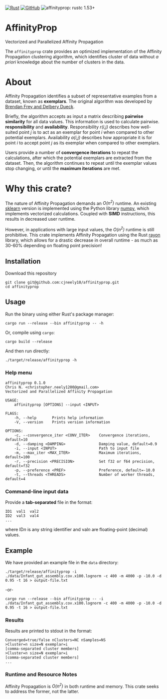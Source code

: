 [![Rust](https://github.com/cjneely10/affinityprop/actions/workflows/rust.yml/badge.svg?branch=main)](https://github.com/cjneely10/affinityprop/actions/workflows/rust.yml)
[![GitHub](https://img.shields.io/github/license/cjneely10/affinityprop)](https://www.gnu.org/licenses/gpl-3.0.html)
![affinityprop: rustc 1.53+](https://img.shields.io/badge/affinityprop-rustc__1.53+-blue)

# AffinityProp
Vectorized and Parallelized Affinity Propagation

The `affinityprop` crate provides an optimized implementation of the Affinity Propagation
clustering algorithm, which identifies cluster of data without *a priori* knowledge about the
number of clusters in the data.

# About
Affinity Propagation identifies a subset of representative examples from a dataset, known as
**exemplars**. The original algorithm was developed by [Brendan Frey and Delbery Dueck](http://utstat.toronto.edu/reid/sta414/frey-affinity.pdf).

Briefly, the algorithm accepts as input a matrix describing **pairwise similarity** for all data
values. This information is used to calculate pairwise. **responsibility** and **availability**.
Responsibility *r(i,j)* describes how well-suited point *j* is to act as an exemplar for
point *i* when compared to other potential exemplars. Availability *a(i,j)* describes how
appropriate it is for point *i* to accept point *j* as its exemplar when compared to
other exemplars.

Users provide a number of **convergence iterations** to repeat the calculations, after which the
potential exemplars are extracted from the dataset. Then, the algorithm continues to repeat
until the exemplar values stop changing, or until the **maximum iterations** are met.

# Why this crate?
The nature of Affinity Propagation demands an *O(n<sup>2</sup>)* runtime. An existing [sklearn](https://github.com/scikit-learn/scikit-learn/blob/0d378913b/sklearn/cluster/_affinity_propagation.py#L38)
version is implemented using the Python library [numpy](https://numpy.org/doc/stable/index.html),
which implements vectorized calculations. Coupled with **SIMD** instructions, this results in
decreased user runtime.

However, in applications with large input values, the *O(n<sup>2</sup>)* runtime is still
prohibitive. This crate implements Affinity Propagation using the Rust [rayon](https://crates.io/crates/rayon)
library, which allows for a drastic decrease in overall runtime - as much as 30-60% depending
on floating point precision!

## Installation

Download this repository

```shell
git clone git@github.com:cjneely10/affinityprop.git
cd affinityprop
```

## Usage

Run the binary using either Rust's package manager:

```shell
cargo run --release --bin affinityprop -- -h
```

Or, compile using `cargo`:

```shell
cargo build --release
```

And then run directly:

```shell
./target/release/affinityprop -h
```

### Help menu

```text
affinityprop 0.1.0
Chris N. <christopher.neely1200@gmail.com>
Vectorized and Parallelized Affinity Propagation

USAGE:
    affinityprop [OPTIONS] --input <INPUT>

FLAGS:
    -h, --help       Prints help information
    -V, --version    Prints version information

OPTIONS:
    -c, --convergence_iter <CONV_ITER>    Convergence iterations, default=10
    -d, --damping <DAMPING>               Damping value, default=0.9
    -i, --input <INPUT>                   Path to input file
    -m, --max_iter <MAX_ITER>             Maximum iterations, default=100
    -r, --precision <PRECISION>           Set f32 or f64 precision, default=f32
    -p, --preference <PREF>               Preference, default=-10.0
    -t, --threads <THREADS>               Number of worker threads, default=4
```

### Command-line input data

Provide a **tab-separated** file in the format:

```text
ID1  val1  val2
ID2  val3  val4
...
```

where ID*n* is any string identifier and val*n* are floating-point (decimal) values.

## Example

We have provided an example file in the `data` directory:

```shell
./target/release/affinityprop -i ./data/Infant_gut_assembly.cov.x100.lognorm -c 400 -m 4000 -p -10.0 -d 0.95 -t 16 > output-file.txt
```

-or-

```shell
cargo run --release --bin affinityprop -- -i ./data/Infant_gut_assembly.cov.x100.lognorm -c 400 -m 4000 -p -10.0 -d 0.95 -t 16 > output-file.txt
```

### Results
Results are printed to stdout in the format:

```text
Converged=true/false nClusters=NC nSamples=NS
>Cluster=n size=N exemplar=i
[comma-separated cluster members]
>Cluster=n size=N exemplar=i
[comma-separated cluster members]
...
```

### Runtime and Resource Notes

Affinity Propagation is *O(n<sup>2</sup>)* in both runtime and memory. 
This crate seeks to address the former, not the latter.
